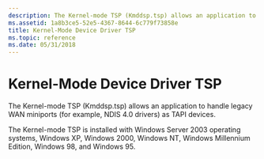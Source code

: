 ```yaml
---
description: The Kernel-mode TSP (Kmddsp.tsp) allows an application to handle legacy WAN miniports (for example, NDIS 4.0 drivers) as TAPI devices.
ms.assetid: 1a8b3ce5-52e5-4367-8644-6c779f73858e
title: Kernel-Mode Device Driver TSP
ms.topic: reference
ms.date: 05/31/2018
---
```


# Kernel-Mode Device Driver TSP

The Kernel-mode TSP (Kmddsp.tsp) allows an application to handle legacy WAN miniports (for example, NDIS 4.0 drivers) as TAPI devices.

The Kernel-mode TSP is installed with Windows Server 2003 operating systems, Windows XP, Windows 2000, Windows NT, Windows Millennium Edition, Windows 98, and Windows 95.

 

 



